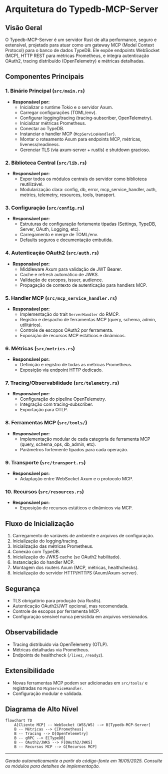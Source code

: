 # Arquitetura do Typedb-MCP-Server

## Visão Geral

O Typedb-MCP-Server é um servidor Rust de alta performance, seguro e extensível, projetado para atuar como um gateway MCP (Model Context Protocol) para o banco de dados TypeDB. Ele expõe endpoints WebSocket (MCP), HTTP REST para métricas Prometheus, e integra autenticação OAuth2, tracing distribuído (OpenTelemetry) e métricas detalhadas.

## Componentes Principais

### 1. Binário Principal (`src/main.rs`)

- **Responsável por:**
  - Inicializar o runtime Tokio e o servidor Axum.
  - Carregar configurações (TOML/env).
  - Configurar logging/tracing (tracing-subscriber, OpenTelemetry).
  - Inicializar métricas Prometheus.
  - Conectar ao TypeDB.
  - Instanciar o handler MCP (`McpServiceHandler`).
  - Montar o roteamento Axum para endpoints MCP, métricas, liveness/readiness.
  - Gerenciar TLS (via axum-server + rustls) e shutdown gracioso.

### 2. Biblioteca Central (`src/lib.rs`)

- **Responsável por:**
  - Expor todos os módulos centrais do servidor como biblioteca reutilizável.
  - Modularização clara: config, db, error, mcp_service_handler, auth, metrics, telemetry, resources, tools, transport.

### 3. Configuração (`src/config.rs`)

- **Responsável por:**
  - Estruturas de configuração fortemente tipadas (Settings, TypeDB, Server, OAuth, Logging, etc).
  - Carregamento e merge de TOML/env.
  - Defaults seguros e documentação embutida.

### 4. Autenticação OAuth2 (`src/auth.rs`)

- **Responsável por:**
  - Middleware Axum para validação de JWT Bearer.
  - Cache e refresh automático de JWKS.
  - Validação de escopos, issuer, audience.
  - Propagação de contexto de autenticação para handlers MCP.

### 5. Handler MCP (`src/mcp_service_handler.rs`)

- **Responsável por:**
  - Implementação do trait `ServerHandler` do RMCP.
  - Registro e despacho de ferramentas MCP (query, schema, admin, utilitários).
  - Controle de escopos OAuth2 por ferramenta.
  - Exposição de recursos MCP estáticos e dinâmicos.

### 6. Métricas (`src/metrics.rs`)

- **Responsável por:**
  - Definição e registro de todas as métricas Prometheus.
  - Exposição via endpoint HTTP dedicado.

### 7. Tracing/Observabilidade (`src/telemetry.rs`)

- **Responsável por:**
  - Configuração do pipeline OpenTelemetry.
  - Integração com tracing-subscriber.
  - Exportação para OTLP.

### 8. Ferramentas MCP (`src/tools/`)

- **Responsável por:**
  - Implementação modular de cada categoria de ferramenta MCP (query, schema_ops, db_admin, etc).
  - Parâmetros fortemente tipados para cada operação.

### 9. Transporte (`src/transport.rs`)

- **Responsável por:**
  - Adaptação entre WebSocket Axum e o protocolo MCP.

### 10. Recursos (`src/resources.rs`)

- **Responsável por:**
  - Exposição de recursos estáticos e dinâmicos via MCP.

## Fluxo de Inicialização

1. Carregamento de variáveis de ambiente e arquivos de configuração.
2. Inicialização do logging/tracing.
3. Inicialização das métricas Prometheus.
4. Conexão com TypeDB.
5. Inicialização do JWKS cache (se OAuth2 habilitado).
6. Instanciação do handler MCP.
7. Montagem dos routers Axum (MCP, métricas, healthchecks).
8. Inicialização do servidor HTTP/HTTPS (Axum/Axum-server).

## Segurança

- TLS obrigatório para produção (via Rustls).
- Autenticação OAuth2/JWT opcional, mas recomendada.
- Controle de escopos por ferramenta MCP.
- Configuração sensível nunca persistida em arquivos versionados.

## Observabilidade

- Tracing distribuído via OpenTelemetry (OTLP).
- Métricas detalhadas via Prometheus.
- Endpoints de healthcheck (`/livez`, `/readyz`).

## Extensibilidade

- Novas ferramentas MCP podem ser adicionadas em `src/tools/` e registradas no `McpServiceHandler`.
- Configuração modular e validada.

## Diagrama de Alto Nível

```mermaid
flowchart TD
    A[Cliente MCP] -- WebSocket (WSS/WS) --> B[Typedb-MCP-Server]
    B -- Métricas --> C[Prometheus]
    B -- Tracing --> D[OpenTelemetry]
    B -- gRPC --> E[TypeDB]
    B -- OAuth2/JWKS --> F[OAuth2/JWKS]
    B -- Recursos MCP --> G[Recursos MCP]
```

---

*Gerado automaticamente a partir do código-fonte em 16/05/2025. Consulte os módulos para detalhes de implementação.*
